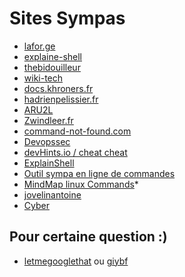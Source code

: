 # Sites Sympas

- [lafor.ge](https://lafor.ge)
- [explaine-shell](https://explainshell.com/)
- [thebidouilleur](thebidouilleur.xyz)
- [wiki-tech](https://wiki-tech.io)
- [docs.khroners.fr](https://docs.khroners.fr/)
- [hadrienpelissier.fr](https://cours.hadrienpelissier.fr/)
- [ARU2L](https://www.youtube.com/channel/UCNgXQ0-c5VXxSYit5srUKmA)
- [Zwindleer.fr](https://blog.zwindler.fr/)
- [command-not-found.com](https://command-not-found.com)
- [Devopssec](https://devopssec.fr/)
- [devHints.io / cheat cheat](https://devhints.io/)
- [ExplainShell](https://www.explainshell.com/)
- [Outil sympa en ligne de commandes](https://blog.stephane-robert.info/post/devops-outils-linux-indispensables/#lazydocker)
- [MindMap linux Commands](https://xmind.app/m/WwtB/)*
- [jovelinantoine](https://wiki.jovelinantoine.fr)
- [Cyber](https://security-list.js.org/#/README)

## Pour certaine question :)

- [letmegooglethat](https://letmegooglethat.com/) ou [giybf](https://giybf.com/)

